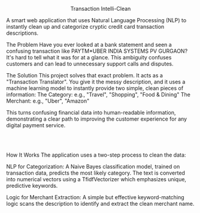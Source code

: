 <div align="center">

Transaction Intelli-Clean
</div>
<div>
A smart web application that uses Natural Language Processing (NLP) to instantly clean up and categorize cryptic credit card transaction descriptions.

</div>

The Problem
Have you ever looked at a bank statement and seen a confusing transaction like PAYTM*UBER INDIA SYSTEMS PV GURGAON? It's hard to tell what it was for at a glance. This ambiguity confuses customers and can lead to unnecessary support calls and disputes.

The Solution
This project solves that exact problem. It acts as a "Transaction Translator".
You give it the messy description, and it uses a machine learning model to instantly provide two simple, clean pieces of information:
The Category: e.g., "Travel", "Shopping", "Food & Dining"
The Merchant: e.g., "Uber", "Amazon"

This turns confusing financial data into human-readable information, demonstrating a clear path to improving the customer experience for any digital payment service.

<br>

<br>

How It Works
The application uses a two-step process to clean the data:

NLP for Categorization: A Naive Bayes classification model, trained on transaction data, predicts the most likely category. The text is converted into numerical vectors using a TfidfVectorizer which emphasizes unique, predictive keywords.

Logic for Merchant Extraction: A simple but effective keyword-matching logic scans the description to identify and extract the clean merchant name.


